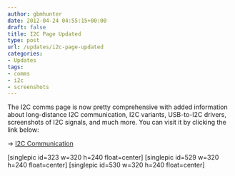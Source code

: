 ```yaml
---
author: gbmhunter
date: 2012-04-24 04:55:15+00:00
draft: false
title: I2C Page Updated
type: post
url: /updates/i2c-page-updated
categories:
- Updates
tags:
- comms
- i2c
- screenshots
---
```


The I2C comms page is now pretty comprehensive with added information about long-distance I2C communication, I2C variants, USB-to-I2C drivers, screenshots of I2C signals, and much more. You can visit it by clicking the link below:

-> [I2C Communication](http://blog.mbedded.ninja/electronics/circuit-design/i2c-communication)

[singlepic id=323 w=320 h=240 float=center] [singlepic id=529 w=320 h=240 float=center] [singlepic id=530 w=320 h=240 float=center]
